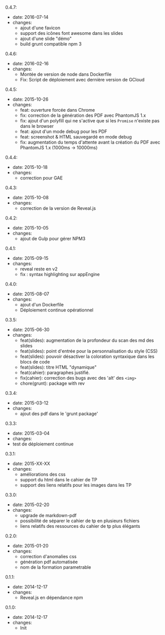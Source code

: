 0.4.7:
- date: 2016-07-14
- changes:
  - ajout d'une favicon
  - support des icônes font awesome dans les slides
  - ajout d'une slide "démo"
  - build grunt compatible npm 3

0.4.6:
- date: 2016-02-16
- changes:
  - Montée de version de node dans Dockerfile
  - Fix: Script de déploiement avec dernière version de GCloud

0.4.5:
- date: 2015-10-26
- changes:
  - feat: ouverture forcée dans Chrome
  - fix: correction de la génération des PDF avec PhantomJS 1.x
  - fix: ajout d'un polyfill qui ne s'active que si les `Promise` n'existe pas dans le browser
  - feat: ajout d'un mode debug pour les PDF
  - feat: screenshot & HTML sauvegardé en mode debug
  - fix: augmentation du temps d'attente avant la création du PDF  avec PhantomJS 1.x (1000ms -> 10000ms)

0.4.4:
- date: 2015-10-18
- changes:
  - correction pour GAE

0.4.3:
- date: 2015-10-08
- changes:
  - correction de la version de Reveal.js

0.4.2:
- date: 2015-10-05
- changes:
  - ajout de Gulp pour gérer NPM3

0.4.1:
- date: 2015-09-15
- changes:
  - reveal reste en v2
  - fix : syntax highlighting sur appEngine

0.4.0:
- date: 2015-08-07
- changes:
  - ajout d'un Dockerfile
  - Déploiement continue opérationnel

0.3.5:
- date: 2015-06-30
- changes:
  - feat(slides): augmentation de la profondeur du scan des md des slides
  - feat(slides): point d'entrée pour la personnalisation du style (CSS)
  - feat(slides): pouvoir désactiver la coloration syntaxique dans les blocs de code
  - feat(slides): titre HTML "dynamique"
  - feat(cahier): paragraphes justifié.
  - fix(cahier): correction des bugs avec des 'alt' des `<img>`
  - chore(grunt): package with rev

0.3.4:
- date: 2015-03-12
- changes:
  - ajout des pdf dans le 'grunt package'

0.3.3:
- date: 2015-03-04
- changes:
 - test de déploiement continue

0.3.1:
- date: 2015-XX-XX
- changes:
  - améliorations des css
  - support du html dans le cahier de TP
  - support des liens relatifs pour les images dans les TP

0.3.0:
- date: 2015-02-20
- changes:
  - upgrade de markdown-pdf
  - possibilité de séparer le cahier de tp en plusieurs fichiers
  - liens relatifs des ressources du cahier de tp plus élégants

0.2.0:
- date: 2015-01-20
- changes:
  - correction d'anomalies css
  - génération pdf automatisée
  - nom de la formation parametrable

0.1.1:
- date: 2014-12-17
- changes:
  - Reveal.js en dépendance npm

0.1.0:
- date: 2014-12-17
- changes:
  - Init
